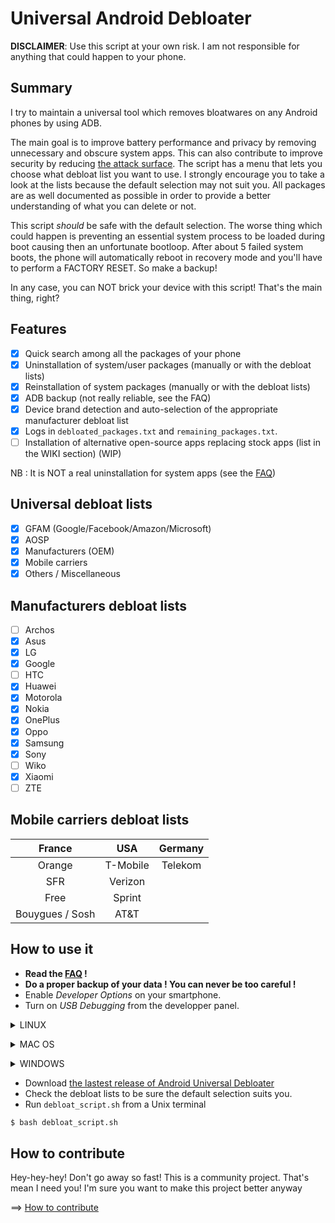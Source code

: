 # Universal Android Debloater

**DISCLAIMER**: Use this script at your own risk. I am not responsible for anything that could happen to your phone. 

## Summary
I try to maintain a universal tool which removes bloatwares on any Android phones by using ADB.

The main goal is to improve battery performance and privacy by removing unnecessary and obscure system apps. This can also contribute to improve security by reducing [the attack surface](https://en.wikipedia.org/wiki/Attack_surface). The script has a menu that lets you choose what debloat list you want to use. I strongly encourage you to take a look at the lists because the default selection may not suit you. All packages are as well documented as possible in order to provide a better understanding of what you can delete or not.

This script *should* be safe with the default selection. The worse thing which could happen is preventing an essential system process to be loaded during boot causing then an unfortunate bootloop. After about 5 failed system boots, the phone will automatically reboot in recovery mode and you'll have to perform a FACTORY RESET. So make a backup! 

In any case, you can NOT brick your device with this script! That's the main thing, right?

## Features 
* [X] Quick search among all the packages of your phone
* [X] Uninstallation of system/user packages (manually or with the debloat lists)
* [X] Reinstallation of system packages (manually or with the debloat lists)
* [X] ADB backup (not really reliable, see the FAQ)
* [X] Device brand detection and auto-selection of the appropriate manufacturer debloat list
* [X] Logs in `debloated_packages.txt` and `remaining_packages.txt`.
* [ ] Installation of alternative open-source apps replacing stock apps (list in the WIKI section) (WIP)

NB : It is NOT a real uninstallation for system apps (see the [FAQ](https://gitlab.com/W1nst0n/universal-android-debloater/-/wikis/FAQ))

## Universal debloat lists 
* [X] GFAM (Google/Facebook/Amazon/Microsoft)
* [X] AOSP
* [X] Manufacturers (OEM)
* [X] Mobile carriers
* [X] Others / Miscellaneous

## Manufacturers debloat lists
* [ ] Archos
* [X] Asus
* [X] LG
* [X] Google
* [ ] HTC
* [X] Huawei
* [X] Motorola
* [X] Nokia
* [X] OnePlus
* [X] Oppo  
* [X] Samsung
* [X] Sony
* [ ] Wiko
* [X] Xiaomi
* [ ] ZTE

## Mobile carriers debloat lists 
|France           | USA      |Germany     |
|:---------------:|:--------:|:----------:|
| Orange          | T-Mobile |  Telekom   |
| SFR             | Verizon  |            |
| Free            | Sprint   |            |
| Bouygues / Sosh | AT&T     |            |

## How to use it 
- **Read the [FAQ](https://gitlab.com/W1nst0n/universal-android-debloater/-/wikis/FAQ) !**
- **Do a proper backup of your data ! You can never be too careful !**
- Enable *Developer Options* on your smartphone.
- Turn on *USB Debugging* from the developper panel.
<p>
<details>
<summary>LINUX</summary>

- Install *Android plateform tools* and *qpdf* on your PC :

Debian Base :
```bash
$ sudo apt install android-sdk-platform-tools qpdf
```
Arch-Linux Base :
```bash
$ sudo pacman -S android-tools qpdf
```
Fedora :
```bash
$ sudo yum install android-tools qpdf
```
</details>
</p>

<p>
<details>
<summary>MAC OS</summary>

- Install [Homebrew](https://brew.sh/)
- Install *Android platform tools* and *qpdf*

You will also need to upgrade bash because Apple ships a very old bash version (3.2.57) due to licencing issues.

```bash
$ brew install android-platform-tools qpdf bash
```

You have to make the new bash version your default : 

```bash
$ sudo echo "/usr/local/bin/bash" >> /etc/shells
$ chsh -s /usr/local/bin/bash
```
Check if it works : 

```bash
$ echo $BASH_VERSION
```
</details>
</p>

<p>
<details>
<summary>WINDOWS</summary>

For now, there is no USB support in the WSL. This means you need to install both Windows and Linux platform-tools and force the use of Windows adb server.
- Download [android platefrom tools](https://dl.google.com/android/repository/platform-tools-latest-windows.zip) and unzip it somewhere. [Add the folder to your PATH](https://www.architectryan.com/2018/03/17/add-to-the-path-on-windows-10/).
- [Install USB drivers of your device](https://developer.android.com/studio/run/oem-usb#Drivers)
- Check your device is detected :
```batch
> adb devices
```

- Install [WSL2 (Windows Subsystem for Linux)](https://itsfoss.com/install-bash-on-windows/) in order to be able to run bash scripts.
- Install *Android plateform tools* and *qpdf* from the Debian/Ubuntu shell
```bash
$ sudo apt update && sudo apt upgrade
$ sudo apt install android-sdk-platform-tools qpdf
$ wget 
```
- Check the version of ADB on Linux & Windows
```bash
adb version
```
You need the same version otherwise it will not work. It's very likely your Ubuntu/Debian ADB version is older than the Windows one. 
Download the lastest linux plateform tools from Google and replace your adb binaries with the new ones :
```bash
$ wget https://dl.google.com/android/repository/platform-tools-latest-linux.zip
$ sudo cp platform-tools/adb /usr/bin/adb
$ sudo chmod 755 /usr/bin/adb
$ adb version
```
Kill the WSL adb server:
```bash
$ adb kill-server
```
And start the ADB server on Windows: 
```batch
> adb kill-server
> adb start-server
> adb devices
```
Note: You can access your Windows files under `/mnt/c/`

</details>
</p>


- Download [the lastest release of Android Universal Debloater](https://gitlab.com/W1nst0n/universal-android-debloater/-/releases) 
- Check the debloat lists to be sure the default selection suits you.
- Run `debloat_script.sh` from a Unix terminal 
```bash
$ bash debloat_script.sh
```

## How to contribute

Hey-hey-hey! Don't go away so fast! This is a community project. That's mean I need you! I'm sure you want to make this project better anyway

==> [How to contribute](https://gitlab.com/W1nst0n/universal-android-debloater/-/wikis/home#how-to-contribute)